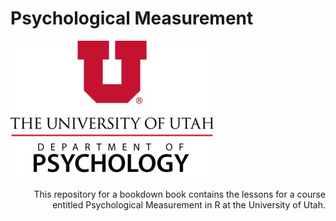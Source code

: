 # Psychological Measurement

<div align="left"> <img src = UPsychLogo.jpg>
  
<p align="right">
This repository for a bookdown book contains the lessons for a course entitled Psychological Measurement in R at the University of Utah.</p>
</div>
 
